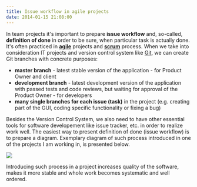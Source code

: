 ```yaml
---
title: Issue workflow in agile projects
date: 2014-01-15 21:08:00
---
```


In team projects it's important to prepare **issue workflow** and, so-called, **definition of done** in order to be sure, when particular task is actually done. It's often practiced in [**agile**](http://en.wikipedia.org/wiki/Agile_software_development) projects and [**scrum**](http://en.wikipedia.org/wiki/Scrum_(software_development)) process. When we take into consideration IT projects and version control system like [Git](http://git-scm.com/), we can create Git branches with concrete purposes:

*   **master branch** \- latest stable version of the application - for Product Owner and client
*   **development branch** \- latest development version of the application with passed tests and code reviews, but waiting for approval of the Product Owner - for developers
*   **many single branches for each issue (task)** in the project (e.g. creating part of the GUI, coding specific functionality or fixing a bug)

Besides the Version Control System, we also need to have other essential tools for software developement like issue tracker, etc. in order to realize work well. The easiest way to present definition of done (issue workflow) is to prepare a diagram. Exemplary diagram of such process introduced in one of the projects I am working in, is presented below.

![](/posts/2014/issue-workflow-in-agile-projects/issue_workflow.png)

Introducing such process in a project increases quality of the software, makes it more stable and whole work becomes systematic and well ordered.
